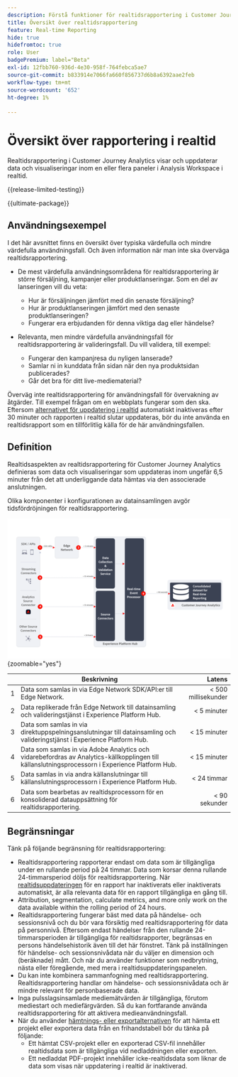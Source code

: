 ```yaml
---
description: Förstå funktioner för realtidsrapportering i Customer Journey Analytics.
title: Översikt över realtidsrapportering
feature: Real-time Reporting
hide: true
hidefromtoc: true
role: User
badgePremium: label="Beta"
exl-id: 12fbb760-936d-4e30-958f-764febca5ae7
source-git-commit: b833914e7066fa660f856737d6b8a6392aae2feb
workflow-type: tm+mt
source-wordcount: '652'
ht-degree: 1%

---
```


# Översikt över rapportering i realtid

Realtidsrapportering i Customer Journey Analytics visar och uppdaterar data och visualiseringar inom en eller flera paneler i Analysis Workspace i realtid.

{{release-limited-testing}}

{{ultimate-package}}

## Användningsexempel

I det här avsnittet finns en översikt över typiska värdefulla och mindre värdefulla användningsfall. Och även information när man inte ska överväga realtidsrapportering.

* De mest värdefulla användningsområdena för realtidsrapportering är större försäljning, kampanjer eller produktlanseringar.
Som en del av lanseringen vill du veta:

   * Hur är försäljningen jämfört med din senaste försäljning?
   * Hur är produktlanseringen jämfört med den senaste produktlanseringen?
   * Fungerar era erbjudanden för denna viktiga dag eller händelse?

* Relevanta, men mindre värdefulla användningsfall för realtidsrapportering är valideringsfall.
Du vill validera, till exempel:

   * Fungerar den kampanjresa du nyligen lanserade?
   * Samlar ni in kunddata från sidan när den nya produktsidan publicerades?
   * Går det bra för ditt live-mediematerial?

Överväg inte realtidsrapportering för användningsfall för övervakning av åtgärder. Till exempel frågan om en webbplats fungerar som den ska. Eftersom [alternativet för uppdatering i realtid](use-real-time.md) automatiskt inaktiveras efter 30 minuter och rapporten i realtid slutar uppdateras, bör du inte använda en realtidsrapport som en tillförlitlig källa för de här användningsfallen.


## Definition

Realtidsaspekten av realtidsrapportering för Customer Journey Analytics definieras som data och visualiseringar som uppdateras inom ungefär 6,5 minuter från det att underliggande data hämtas via den associerade anslutningen.

Olika komponenter i konfigurationen av datainsamlingen avgör tidsfördröjningen för realtidsrapportering.

![Realtidsrapportering](assets/real-time-reporting-latencies.svg){zoomable="yes"}

| | Beskrivning | Latens |
|:---:|---|--:|
| 1 | Data som samlas in via Edge Network SDK/API:er till Edge Network. | &lt; 500 millisekunder |
| 2 | Data replikerade från Edge Network till datainsamling och valideringstjänst i Experience Platform Hub. | &lt; 5 minuter |
| 3 | Data som samlas in via direktuppspelningsanslutningar till datainsamling och valideringstjänst i Experience Platform Hub. | &lt; 15 minuter |
| 4 | Data som samlas in via Adobe Analytics och vidarebefordras av Analytics-källkopplingen till källanslutningsprocessorn i Experience Platform Hub. | &lt; 15 minuter |
| 5 | Data samlas in via andra källanslutningar till källanslutningsprocessorn i Experience Platform Hub. | &lt; 24 timmar |
| 6 | Data som bearbetas av realtidsprocessorn för en konsoliderad datauppsättning för realtidsrapportering. | &lt; 90 sekunder |

## Begränsningar

Tänk på följande begränsning för realtidsrapportering:

* Realtidsrapportering rapporterar endast om data som är tillgängliga under en rullande period på 24 timmar. Data som korsar denna rullande 24-timmarsperiod döljs för realtidsrapportering. När [realtidsuppdateringen](use-real-time.md) för en rapport har inaktiverats eller inaktiverats automatiskt, är alla relevanta data för en rapport tillgängliga en gång till.
* Attribution, segmentation, calculate metrics, and more only work on the data available within the rolling period of 24 hours.
* Realtidsrapportering fungerar bäst med data på händelse- och sessionsnivå och du bör vara försiktig med realtidsrapportering för data på personnivå. <!--Need to explain this a bit better --> Eftersom endast händelser från den rullande 24-timmarsperioden är tillgängliga för realtidsrapporter, begränsas en persons händelsehistorik även till det här fönstret. Tänk på inställningen för händelse- och sessionsnivådata när du väljer en dimension och (beräknade) mått. Och när du använder funktioner som nedbrytning, nästa eller föregående, med mera i realtidsuppdateringspanelen.
* Du kan inte kombinera sammanfogning med realtidsrapportering. <!-- Do we need to explain this in more detail, why? --> Realtidsrapportering handlar om händelse- och sessionsnivådata och är mindre relevant för personbaserade data.
* Inga pulsslagsinsamlade mediemätvärden är tillgängliga, förutom mediestart och mediefärgvärden. Så du kan fortfarande använda realtidsrapportering för att aktivera medieanvändningsfall.
* När du använder [hämtnings- eller exportalternativen](/help/analysis-workspace/export/download-send.md) för att hämta ett projekt eller exportera data från en frihandstabell bör du tänka på följande:
   * Ett hämtat CSV-projekt eller en exporterad CSV-fil innehåller realtidsdata som är tillgängliga vid nedladdningen eller exporten.
   * Ett nedladdat PDF-projekt innehåller icke-realtidsdata som liknar de data som visas när uppdatering i realtid är inaktiverad.
